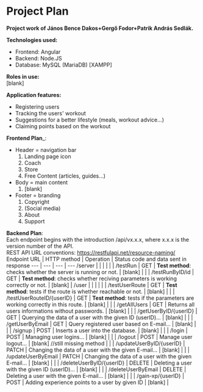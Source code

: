 # Project Plan
__Project work of János Bence Dakos+Gergő Fodor+Patrik András Sedlák.__

__Technologies used:__
- Frontend: Angular
- Backend: Node.JS
- Database: MySQL (MariaDB) [XAMPP]

__Roles in use:__  
[blank]

__Application features:__  
 - Registering users
 - Tracking the users' workout
 - Suggestions for a better lifestyle (meals, workout advice...)
 - Claiming points based on the workout

__Frontend Plan___:  
 - Header = navigation bar
   1. Landing page icon
   2. Coach
   3. Store
   4. Free Content (articles, guides...)
 - Body = main content
   1. [blank]
 - Footer = branding
   1. Copyright
   2. (Social media)
   3. About
   4. Support 

__Backend Plan__:  
Each endpoint begins with the introduction /api/vx.x.x, where x.x.x is the version number of the API.  
REST API URL conventions: https://restfulapi.net/resource-naming/
 Endpoint URL | HTTP method | Operation | Status code and data sent in response 
--- | --- | --- | --- 
/server | | | |
| | /testRun | GET | __Test method__: checks whether the server is running or not. | [blank] |
| | /testRunByID/id | GET | __Test method__: checks whether reciving parameters is working correctly or not. | [blank] |
 /user | | | |
| | /testUserRoute | GET | __Test method__: tests if the route is whether reachable or not. | [blank] |
| | /testUserRouteID/{userID} | GET | __Test method__: tests if the parameters are working correctly in this route. | [blank] |
| | /getAllUsers | GET | Returns all users informations without passwords. | [blank] |
| | /getUserByID/{userID} | GET | Querying the data of a user with the given ID (userID)... | [blank] |
| | /getUserByEmail | GET | Query registered user based on E-mail... | [blank] |
| | /signup | POST | Inserts a user into the database. | [blank] |
| | /login | POST | Managing user logins… | [blank] |
| | /logout | POST | Manage user logout… | [blank] //still missing method |
| | /updateUserByID/{userID} | PATCH | Changing the data of a user with the given E-mail... | [blank] |
| | /updateUserByEmail | PATCH | Changing the data of a user with the given E-mail... | [blank] |
| | /deleteUserByID/{userID} | DELETE | Deleting a user with the given ID (userID)... | [blank] |
| | /deleteUserByEmail | DELETE | Deleting a user with the given E-mail... | [blank] |
| | /gain-xp/{userID} | POST | Adding experience points to a user by given ID | [blank] |
 
